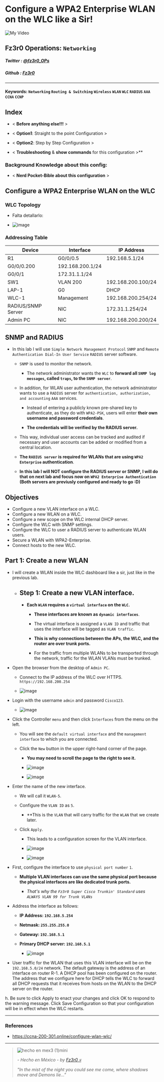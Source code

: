 
# Configure a WPA2 Enterprise WLAN on the WLC like a Sir!

![My Video](https://user-images.githubusercontent.com/94720207/165892585-b830998d-d7c5-43b4-a3ad-f71a07b9077e.gif)

## Fz3r0 Operations: `Networking`

##### Twitter  : [@fz3r0_OPs](https://twitter.com/Fz3r0_OPs) 
##### Github  : [Fz3r0](https://github.com/fz3r0) 

---

#### Keywords: `Networking` `Routing & Switching` `Wireless` `WLAN` `WLC` `RADIUS` `AAA` `CCNA` `CCNP` 
  
## Index

- < **Before anything else!!!** >

- < **Option1**: Straight to the point Configuration >

- < **Option2**: Step by Step Configuration >

- < **Troubleshooting** & **show commands** for this configuration >** 

### Background Knowledge about this config:

- < **Nerd Pocket-Bible about this configuration** >

## Configure a WPA2 Enterprise WLAN on the WLC

### WLC Topology

- Falta detallarlo:

- ![image](https://user-images.githubusercontent.com/94720207/172326073-8e9a3773-dc92-4166-b432-1ce519b1369f.png)

### Addressing Table

| **Device**         | **Interface**     | **IP Address**      |
|--------------------|-------------------|---------------------|
| R1                 | G0/0/0.5          | 192.168.5.1/24      |
| G0/0/0.200         | 192.168.200.1/24  |                     |
| G0/0/1             | 172.31.1.1/24     |                     |
| SW1                | VLAN 200          | 192.168.200.100/24  |
| LAP-1              | G0                | DHCP                |
| WLC-1              | Management        | 192.168.200.254/24  |
| RADIUS/SNMP Server | NIC               | 172.31.1.254/24     |
| Admin PC           | NIC               | 192.168.200.200/24  |

## SNMP and RADIUS

- In this lab I will use `Simple Network Management Protocol` `SNMP` and `Remote Authentication Dial-In User Service` `RADIUS` server software. 

    - `SNMP` is used to monitor the network. 
    
        - The network administrator wants the `WLC` to **forward all `SNMP log messages`, called `traps`, to the `SNMP server`**.

    - In addition, for WLAN user authentication, the network administrator wants to use a `RADIUS` server for `authentication, authorization, and accounting` `AAA` services. 
    
        - Instead of entering a publicly known pre-shared key to authenticate, as they do with `WPA2-PSK`, users will enter **their own username and password credentials**. 
    
        - **The credentials will be verified by the RADIUS server.** 
        
    - This way, individual user access can be tracked and audited if necessary and user accounts can be added or modified from a central location. 
    
    - **The `RADIUS server` is required for WLANs that are using `WPA2 Enterprise` authentication**.
    
    - **In this lab I will NOT configure the RADIUS server or SNMP, I will do that on next lab and focus now on `WPA2 Enterprise Authentication` (Both servers are previusly configured and ready to go :D)**

## Objectives

- Configure a new VLAN interface on a WLC.
- Configure a new WLAN on a WLC.
- Configure a new scope on the WLC internal DHCP server.
- Configure the WLC with SNMP settings.
- Configure the WLC to user a RADIUS server to authenticate WLAN users.
- Secure a WLAN with WPA2-Enterprise.
- Connect hosts to the new WLC.

## Part 1: Create a new WLAN

- I will create a WLAN inside the WLC dashboard like a sir, just like in the previous lab. 

    - ## Step 1: Create a new VLAN interface.

        - **Each `WLAN` requires a `virtual interface` on the `WLC`.** 
        
            - **These interfaces are known as `dynamic interfaces`**. 
            
            - The virtual interface is assigned a `VLAN ID` and traffic that uses the interface will be tagged as `VLAN traffic`. 
            
            - **This is why connections between the APs, the WLC, and the router are over trunk ports.** 
            
            - For the traffic from multiple WLANs to be transported through the network, traffic for the WLAN VLANs must be trunked.

- Open the browser from the desktop of `Admin PC`. 

    - Connect to the IP address of the WLC over HTTPS. `https://192.168.200.254`
    
    - ![image](https://user-images.githubusercontent.com/94720207/172330898-413724fc-7491-4ab0-ae00-01e11310d758.png)
 
- Login with the username `admin` and password `Cisco123`.

    - ![image](https://user-images.githubusercontent.com/94720207/172331931-d44136ad-43af-422e-9bfe-08e40c8915e1.png)

- Click the Controller `menu` and then click `Interfaces` from the menu on the left. 

    - You will see the `default virtual interface` and the `management interface` to which you are connected.

    - Click the `New` button in the upper right-hand corner of the page. 
    
        - **You may need to scroll the page to the right to see it.**
        
        - ![image](https://user-images.githubusercontent.com/94720207/172333193-70b89efb-44e4-4efb-93ab-96b9805175bc.png)
        
        - ![image](https://user-images.githubusercontent.com/94720207/172333409-7076403f-7190-47dc-917c-41af01c42b62.png)

- Enter the name of the new interface. 

    - We will call it `WLAN-5`. 
    
    - Configure the `VLAN ID` as `5`. 
    
        - **This is the `VLAN` that will carry traffic for the `WLAN` that we create later. 
        
    - Click `Apply`. 
    
        - This leads to a configuration screen for the VLAN interface.
        
        - ![image](https://user-images.githubusercontent.com/94720207/172334030-30cc4da1-1f54-4b3d-91bc-7ff58a101369.png)

        - ![image](https://user-images.githubusercontent.com/94720207/172334177-b7b90e17-ed4f-4786-af33-9b1692edc1af.png)

- First, configure the interface to use `physical port number` `1`. 

    - **Multiple VLAN interfaces can use the same physical port because the physical interfaces are like dedicated trunk ports.**
    
        - _That's why the `Fz3r0 Super Cisco Trunkin' Standard` uses `ALWAYS VLAN 99 for Trunk VLANs`_ 

- Address the interface as follows:

    - **IP Address: `192.168.5.254`**
    - **Netmask: `255.255.255.0`**
    - **Gateway: `192.168.5.1`**
    - **Primary DHCP server: `192.168.5.1`**
    
        - ![image](https://user-images.githubusercontent.com/94720207/172335705-102d8efa-e5f3-4224-972c-f6219aace3d3.png)

- User traffic for the WLAN that uses this VLAN interface will be on the `192.168.5.0/24` network. The default gateway is the address of an interface on router R-1. A DHCP pool has been configured on the router.
The address that we configure here for DHCP tells the WLC to forward all DHCP requests that it receives from hosts on the WLAN to the DHCP server on the router.

h. Be sure to click Apply to enact your changes and click OK to respond to the warning message. Click Save Configuration so that your configuration will be in effect when the WLC restarts.



 




 
---

### References

- https://ccna-200-301.online/configure-wlan-wlc/

---

> ![hecho en mex3 (1)mini](https://user-images.githubusercontent.com/94720207/163919294-2754caa3-c98c-4df3-b782-00703e4d3343.png)
>
> _- Hecho en México - by [Fz3r0 💀](https://github.com/Fz3r0/)_ 
>
> _"In the mist of the night you could see me come, where shadows move and Demons lie..."_ 
